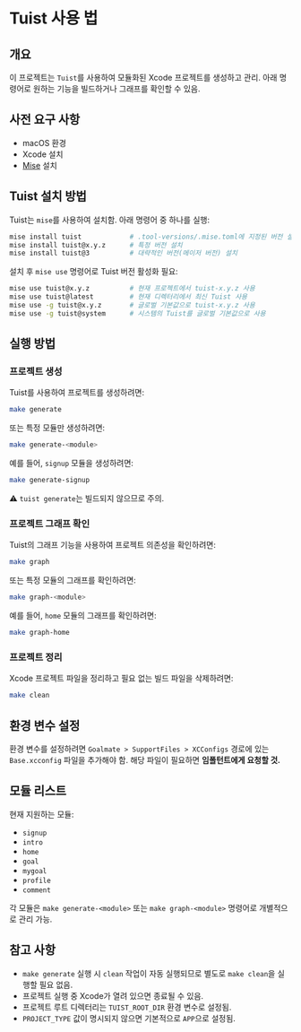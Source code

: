 # Tuist 사용 법

## 개요

이 프로젝트는 `Tuist`를 사용하여 모듈화된 Xcode 프로젝트를 생성하고 관리. 아래 명령어로 원하는 기능을 빌드하거나 그래프를 확인할 수 있음.

## 사전 요구 사항

- macOS 환경
- Xcode 설치
- [Mise](https://mise.jdx.dev/) 설치

## Tuist 설치 방법

Tuist는 `mise`를 사용하여 설치함. 아래 명령어 중 하나를 실행:
```sh
mise install tuist            # .tool-versions/.mise.toml에 지정된 버전 설치
mise install tuist@x.y.z      # 특정 버전 설치
mise install tuist@3          # 대략적인 버전(메이저 버전) 설치
```
설치 후 `mise use` 명령어로 Tuist 버전 활성화 필요:
```sh
mise use tuist@x.y.z          # 현재 프로젝트에서 tuist-x.y.z 사용
mise use tuist@latest         # 현재 디렉터리에서 최신 Tuist 사용
mise use -g tuist@x.y.z       # 글로벌 기본값으로 tuist-x.y.z 사용
mise use -g tuist@system      # 시스템의 Tuist를 글로벌 기본값으로 사용
```

## 실행 방법

### 프로젝트 생성

Tuist를 사용하여 프로젝트를 생성하려면:
```sh
make generate
```
또는 특정 모듈만 생성하려면:
```sh
make generate-<module>
```
예를 들어, `signup` 모듈을 생성하려면:
```sh
make generate-signup
```

⚠️ `tuist generate`는 빌드되지 않으므로 주의.

### 프로젝트 그래프 확인

Tuist의 그래프 기능을 사용하여 프로젝트 의존성을 확인하려면:
```sh
make graph
```
또는 특정 모듈의 그래프를 확인하려면:
```sh
make graph-<module>
```
예를 들어, `home` 모듈의 그래프를 확인하려면:
```sh
make graph-home
```

### 프로젝트 정리

Xcode 프로젝트 파일을 정리하고 필요 없는 빌드 파일을 삭제하려면:
```sh
make clean
```

## 환경 변수 설정

환경 변수를 설정하려면 `Goalmate > SupportFiles > XCConfigs` 경로에 있는 `Base.xcconfig` 파일을 추가해야 함. 해당 파일이 필요하면 **임폴턴트에게 요청할 것.**

## 모듈 리스트

현재 지원하는 모듈:
- `signup`
- `intro`
- `home`
- `goal`
- `mygoal`
- `profile`
- `comment`

각 모듈은 `make generate-<module>` 또는 `make graph-<module>` 명령어로 개별적으로 관리 가능.

## 참고 사항

- `make generate` 실행 시 `clean` 작업이 자동 실행되므로 별도로 `make clean`을 실행할 필요 없음.
- 프로젝트 실행 중 Xcode가 열려 있으면 종료될 수 있음.
- 프로젝트 루트 디렉터리는 `TUIST_ROOT_DIR` 환경 변수로 설정됨.
- `PROJECT_TYPE` 값이 명시되지 않으면 기본적으로 `APP`으로 설정됨.
